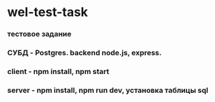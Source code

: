 # wel-test-task
### тестовое задание
### СУБД - Postgres. backend node.js, express.
### client - npm install, npm start
### server - npm install, npm run dev, установка таблицы sql
